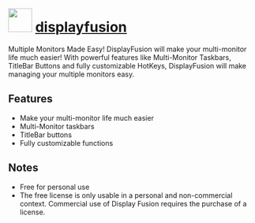 ﻿# <img src="https://cdn.jsdelivr.net/gh/chocolatey/chocolatey-coreteampackages@5ef6055d4f21fde8a6efc8dc3dac6f5a59ad7ca4/icons/displayfusion.png" width="48" height="48"/> [displayfusion](https://chocolatey.org/packages/displayfusion)


Multiple Monitors Made Easy!
DisplayFusion will make your multi-monitor life much easier!
With powerful features like Multi-Monitor Taskbars, TitleBar Buttons
and fully customizable HotKeys, DisplayFusion will make managing your
multiple monitors easy.

## Features
- Make your multi-monitor life much easier
- Multi-Monitor taskbars
- TitleBar buttons
- Fully customizable functions

## Notes
- Free for personal use
- The free license is only usable in a personal and non-commercial context.
Commercial use of Display Fusion requires the purchase of a license.

